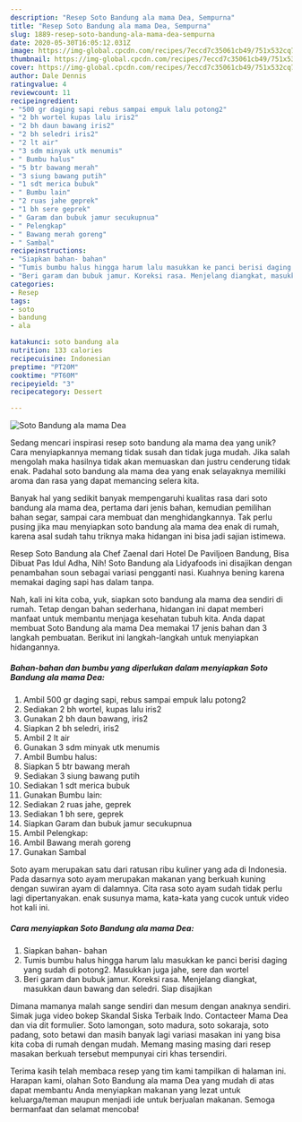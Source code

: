 ```yaml
---
description: "Resep Soto Bandung ala mama Dea, Sempurna"
title: "Resep Soto Bandung ala mama Dea, Sempurna"
slug: 1889-resep-soto-bandung-ala-mama-dea-sempurna
date: 2020-05-30T16:05:12.031Z
image: https://img-global.cpcdn.com/recipes/7eccd7c35061cb49/751x532cq70/soto-bandung-ala-mama-dea-foto-resep-utama.jpg
thumbnail: https://img-global.cpcdn.com/recipes/7eccd7c35061cb49/751x532cq70/soto-bandung-ala-mama-dea-foto-resep-utama.jpg
cover: https://img-global.cpcdn.com/recipes/7eccd7c35061cb49/751x532cq70/soto-bandung-ala-mama-dea-foto-resep-utama.jpg
author: Dale Dennis
ratingvalue: 4
reviewcount: 11
recipeingredient:
- "500 gr daging sapi rebus sampai empuk lalu potong2"
- "2 bh wortel kupas lalu iris2"
- "2 bh daun bawang iris2"
- "2 bh seledri iris2"
- "2 lt air"
- "3 sdm minyak utk menumis"
- " Bumbu halus"
- "5 btr bawang merah"
- "3 siung bawang putih"
- "1 sdt merica bubuk"
- " Bumbu lain"
- "2 ruas jahe geprek"
- "1 bh sere geprek"
- " Garam dan bubuk jamur secukupnua"
- " Pelengkap"
- " Bawang merah goreng"
- " Sambal"
recipeinstructions:
- "Siapkan bahan- bahan"
- "Tumis bumbu halus hingga harum lalu masukkan ke panci berisi daging yang sudah di potong2. Masukkan juga jahe, sere dan wortel"
- "Beri garam dan bubuk jamur. Koreksi rasa. Menjelang diangkat, masukkan daun bawang dan seledri. Siap disajikan"
categories:
- Resep
tags:
- soto
- bandung
- ala

katakunci: soto bandung ala 
nutrition: 133 calories
recipecuisine: Indonesian
preptime: "PT20M"
cooktime: "PT60M"
recipeyield: "3"
recipecategory: Dessert

---
```



![Soto Bandung ala mama Dea](https://img-global.cpcdn.com/recipes/7eccd7c35061cb49/751x532cq70/soto-bandung-ala-mama-dea-foto-resep-utama.jpg)

Sedang mencari inspirasi resep soto bandung ala mama dea yang unik? Cara menyiapkannya memang tidak susah dan tidak juga mudah. Jika salah mengolah maka hasilnya tidak akan memuaskan dan justru cenderung tidak enak. Padahal soto bandung ala mama dea yang enak selayaknya memiliki aroma dan rasa yang dapat memancing selera kita.

Banyak hal yang sedikit banyak mempengaruhi kualitas rasa dari soto bandung ala mama dea, pertama dari jenis bahan, kemudian pemilihan bahan segar, sampai cara membuat dan menghidangkannya. Tak perlu pusing jika mau menyiapkan soto bandung ala mama dea enak di rumah, karena asal sudah tahu triknya maka hidangan ini bisa jadi sajian istimewa.

Resep Soto Bandung ala Chef Zaenal dari Hotel De Paviljoen Bandung, Bisa Dibuat Pas Idul Adha, Nih! Soto Bandung ala Lidyafoods ini disajikan dengan penambahan soun sebagai variasi pengganti nasi. Kuahnya bening karena memakai daging sapi has dalam tanpa.


Nah, kali ini kita coba, yuk, siapkan soto bandung ala mama dea sendiri di rumah. Tetap dengan bahan sederhana, hidangan ini dapat memberi manfaat untuk membantu menjaga kesehatan tubuh kita. Anda dapat membuat Soto Bandung ala mama Dea memakai 17 jenis bahan dan 3 langkah pembuatan. Berikut ini langkah-langkah untuk menyiapkan hidangannya.

<!--inarticleads1-->

##### Bahan-bahan dan bumbu yang diperlukan dalam menyiapkan Soto Bandung ala mama Dea:

1. Ambil 500 gr daging sapi, rebus sampai empuk lalu potong2
1. Sediakan 2 bh wortel, kupas lalu iris2
1. Gunakan 2 bh daun bawang, iris2
1. Siapkan 2 bh seledri, iris2
1. Ambil 2 lt air
1. Gunakan 3 sdm minyak utk menumis
1. Ambil  Bumbu halus:
1. Siapkan 5 btr bawang merah
1. Sediakan 3 siung bawang putih
1. Sediakan 1 sdt merica bubuk
1. Gunakan  Bumbu lain:
1. Sediakan 2 ruas jahe, geprek
1. Sediakan 1 bh sere, geprek
1. Siapkan  Garam dan bubuk jamur secukupnua
1. Ambil  Pelengkap:
1. Ambil  Bawang merah goreng
1. Gunakan  Sambal


Soto ayam merupakan satu dari ratusan ribu kuliner yang ada di Indonesia. Pada dasarnya soto ayam merupakan makanan yang berkuah kuning dengan suwiran ayam di dalamnya. Cita rasa soto ayam sudah tidak perlu lagi dipertanyakan. enak susunya mama, kata-kata yang cucok untuk video hot kali ini. 

<!--inarticleads2-->

##### Cara menyiapkan Soto Bandung ala mama Dea:

1. Siapkan bahan- bahan
1. Tumis bumbu halus hingga harum lalu masukkan ke panci berisi daging yang sudah di potong2. Masukkan juga jahe, sere dan wortel
1. Beri garam dan bubuk jamur. Koreksi rasa. Menjelang diangkat, masukkan daun bawang dan seledri. Siap disajikan


Dimana mamanya malah sange sendiri dan mesum dengan anaknya sendiri. Simak juga video bokep Skandal Siska Terbaik Indo. Contacteer Mama Dea dan via dit formulier. Soto lamongan, soto madura, soto sokaraja, soto padang, soto betawi dan masih banyak lagi variasi masakan ini yang bisa kita coba di rumah dengan mudah. Memang masing masing dari resep masakan berkuah tersebut mempunyai ciri khas tersendiri. 

Terima kasih telah membaca resep yang tim kami tampilkan di halaman ini. Harapan kami, olahan Soto Bandung ala mama Dea yang mudah di atas dapat membantu Anda menyiapkan makanan yang lezat untuk keluarga/teman maupun menjadi ide untuk berjualan makanan. Semoga bermanfaat dan selamat mencoba!
